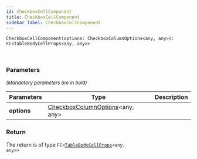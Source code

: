 ```yaml
---
id: CheckboxCellComponent
title: CheckboxCellComponent
sidebar_label: CheckboxCellComponent
---
```


```tsx
CheckboxCellComponent(options: CheckboxColumnOptions<any, any>): FC<TableBodyCellProps<any, any>>
```
<br/>



### Parameters

<font size="2"><i>(Mandatory parameters are in bold)</i></font>

| Parameters | Type | Description |
| --------- | ---- | ----------- |
| **options** | [CheckboxColumnOptions](/api2/types/CheckboxColumnOptions.md)<any, any\> |  |


### Return



The return is of type <code>FC<[TableBodyCellProps](/api2/types/TableBodyCellProps.md)<any, any\>\></code>